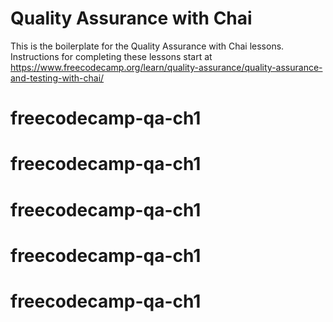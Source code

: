 # Quality Assurance with Chai

This is the boilerplate for the Quality Assurance with Chai lessons. Instructions for completing these lessons start at https://www.freecodecamp.org/learn/quality-assurance/quality-assurance-and-testing-with-chai/
# freecodecamp-qa-ch1
# freecodecamp-qa-ch1
# freecodecamp-qa-ch1
# freecodecamp-qa-ch1
# freecodecamp-qa-ch1
